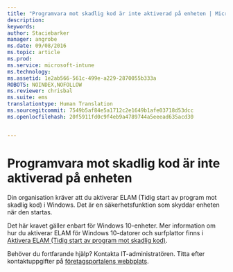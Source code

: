 ```yaml
---
title: "Programvara mot skadlig kod är inte aktiverad på enheten | Microsoft Intune"
description: 
keywords: 
author: Staciebarker
manager: angrobe
ms.date: 09/08/2016
ms.topic: article
ms.prod: 
ms.service: microsoft-intune
ms.technology: 
ms.assetid: 1e2ab566-561c-499e-a229-2870055b333a
ROBOTS: NOINDEX,NOFOLLOW
ms.reviewer: chrisbal
ms.suite: ems
translationtype: Human Translation
ms.sourcegitcommit: 7549b5af84e5a1712c2e1649b1afe03718d53dcc
ms.openlocfilehash: 20f5911fd0c9f4eb9a4789744a5eeead635acd30


---
```



# Programvara mot skadlig kod är inte aktiverad på enheten

Din organisation kräver att du aktiverar ELAM (Tidig start av program mot skadlig kod) i Windows. Det är en säkerhetsfunktion som skyddar enheten när den startas.

Det här kravet gäller enbart för Windows 10-enheter. Mer information om hur du aktiverar ELAM för Windows 10-datorer och surfplattor finns i [Aktivera ELAM (Tidig start av program mot skadlig kod)](https://gallery.technet.microsoft.com/How-to-turn-on-Early-84552ec5).

Behöver du fortfarande hjälp? Kontakta IT-administratören. Titta efter kontaktuppgifter på [företagsportalens webbplats](http://portal.manage.microsoft.com).





<!--HONumber=Sep16_HO2-->


